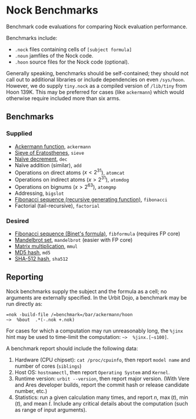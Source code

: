 #   Nock Benchmarks

Benchmark code evaluations for comparing Nock evaluation performance.

Benchmarks include:

- `.nock` files containing cells of `[subject formula]`
- `.noun` jamfiles of the Nock code.
- `.hoon` source files for the Nock code (optional).

Generally speaking, benchmarks should be self-contained; they should not call out to additional libraries or include dependencies on even `/sys/hoon`.  However, we do supply `tiny.nock` as a compiled version of `/lib/tiny` from Hoon 139K.  This may be preferred for cases (like `ackermann`) which would otherwise require included more than six arms.

##  Benchmarks

### Supplied

- [Ackermann function](https://en.wikipedia.org/wiki/Ackermann_function), `ackermann`
- [Sieve of Eratosthenes](https://en.wikipedia.org/wiki/Sieve_of_Eratosthenes), `sieve`
- [Naïve decrement](https://moronlab.blogspot.com/2010/01/decrement-in-reck.html), `dec`
- Naïve addition (similar), `add`
- Operations on direct atoms ($x < 2^{31}$), `atomcat`
- Operations on indirect atoms ($x > 2^{31}$), `atomdog`
- Operations on bignums ($x > 2^{63}$), `atomgmp`
- Addressing, `bigslot`
- [Fibonacci sequence (recursive generating function)](https://en.wikipedia.org/wiki/Fibonacci_sequence#Generating_function), `fibonacci`
- Factorial (tail-recursive), `factorial`

### Desired

- [Fibonacci sequence (Binet's formula)](https://en.wikipedia.org/wiki/Fibonacci_sequence#Relation_to_the_golden_ratio), `fibformula` (requires FP core)
- [Mandelbrot set](https://en.wikipedia.org/wiki/Mandelbrot_set), `mandelbrot` (easier with FP core)
- [Matrix multiplication](https://en.wikipedia.org/wiki/Matrix_multiplication), `mmul`
- [MD5 hash](https://en.wikipedia.org/wiki/MD5), `md5`
- [SHA-512 hash](https://en.wikipedia.org/wiki/SHA-2), `sha512`

##  Reporting

Nock benchmarks supply the subject and the formula as a cell; no arguments are externally specified.  In the Urbit Dojo, a benchmark may be run directly as:

```
=nok -build-file /=benchmark=/bar/ackermann/hoon
~>  %bout  .*(-.nok +.nok)
```

For cases for which a computation may run unreasonably long, the `%jinx` hint may be used to time-limit the computation:  `~>  %jinx.[~s100]`.

A benchmark report should include the following data:

1. Hardware (CPU chipset):  `cat /proc/cpuinfo`, then report `model name` and number of cores (`siblings`)
2. Host OS:  `hostnamectl`, then report `Operating System` and `Kernel`.
3. Runtime version:  `urbit --version`, then report major version.  (With Vere and Ares developer builds, report the commit hash or release candidate number, etc.)
4. Statistics:  run a given calculation many times, and report $n$, $\max(t)$, $\min(t)$, and mean $\bar{t}$.  Include any critical details about the computation (such as range of input arguments).

